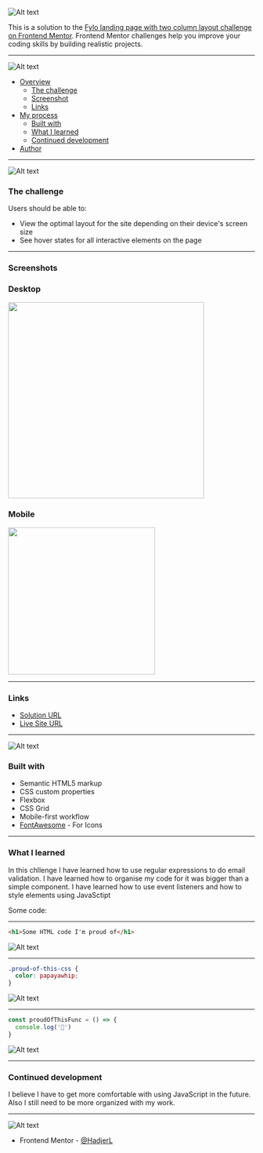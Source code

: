 ![Alt text](./images/Frontend_Mentor_-_Fylo_landing_page_with_two_column_layout_solution.png)

This is a solution to the [Fylo landing page with two column layout challenge on Frontend Mentor](https://www.frontendmentor.io/challenges/fylo-landing-page-with-two-column-layout-5ca5ef041e82137ec91a50f5). Frontend Mentor challenges help you improve your coding skills by building realistic projects. 

___
![Alt text](./images/Table_Of_Content%20(2).png)
- [Overview](#overview)
  - [The challenge](#the-challenge)
  - [Screenshot](#screenshot)
  - [Links](#links)
- [My process](#my-process)
  - [Built with](#built-with)
  - [What I learned](#what-i-learned)
  - [Continued development](#continued-development)
- [Author](#author)
___
![Alt text](./images/Overview%20(1).png)
### The challenge

Users should be able to:

- View the optimal layout for the site depending on their device's screen size
- See hover states for all interactive elements on the page
___
### Screenshots
### Desktop
<img src="./images/desktopScreenshot.jpeg" width= 400px/>

### Mobile

<img src='./images/mobileScreenshot.jpeg' width=300px/>

___
### Links

- [Solution URL](https://github.com/HadjerL/Frontend-Mentor-Fylo-landing-page-with-two-xolumn-layout.git)
- [Live Site URL](https://scintillating-gecko-5a4b89.netlify.app/)

____
![Alt text](./images/My_Process%20(1).png)
### Built with

- Semantic HTML5 markup
- CSS custom properties
- Flexbox
- CSS Grid
- Mobile-first workflow
- [FontAwesome](https://fontawesome.com/) - For Icons
___
### What I learned

In this chllenge I have learned how to use regular expressions to do email validation. I have learned how to organise my code for it was bigger than a simple component. I have learned how to use event listeners and how to style elements using JavaSctipt

Some code:
___
```html
<h1>Some HTML code I'm proud of</h1>
```
![Alt text](./images/htmlcode.png)
___
```css
.proud-of-this-css {
  color: papayawhip;
}
```
![Alt text](./images/css%20code.png)
___
```js
const proudOfThisFunc = () => {
  console.log('🎉')
}
```
![Alt text](./images/JScode.png)
___
### Continued development

I believe I have to get more comfortable with using JavaScript in the future. Also I still need to be more organized with my work.
___
![Alt text](./images/Author%20(1).png)
- Frontend Mentor - [@HadjerL](https://www.frontendmentor.io/profile/HadjerL)

